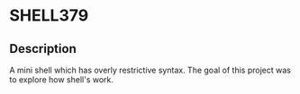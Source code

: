 # SHELL379

## Description  
A mini shell which has overly restrictive syntax. The goal of this project was to
explore how shell's work. 